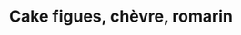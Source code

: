 ---
uuid: a9e5ba57-ca21-4b9d-ae43-df047ff610b0
title: Cake figues, chèvre, romarin
layout: recettes
type: plat
categories:
  - Cake
auteur: N.R.
regime:
  - vegetarien
cuisson: Oui
temperature: Froid
plate: 10
check: Oui
ingredients:
  lof:
    - title: Farine de blé
      quantite: 180
      unit: grammes
    - title: huile d'olive
      quantite: 0.1
      unit: litre
    - title: Oeuf
      quantite: 3
      unit: unité
    - title: Lait demi-écrémé
      quantite: 0.12
      unit: litre
    - title: Comté
      quantite: 100
      unit: grammes
  frais:
    - title: Bûche de chèvre
      quantite: 150
      unit: grammes
  autres:
    - title: Levure chimique
      quantite: 10
      unit: grammes
  epices:
    - title: Romarin
      quantite: 2
      unit: unité
  sucres:
    - title: Figues Sèches
      quantite: 150
      unit: grammes
materiel:
  - moule a cake
  - Grand Saladier
  - Four
preparation: >-
  * Oter les pédoncules des figues, les couper en morceau. Couper la bûche de
  chèvre en dés, hacher le romarin.

  * Dans un saladier, mélanger la farine et la levure. Ajouter les œufs, bien mélanger, avec une spatule en bois. Ajouter le lait, petit à petit, bien mélanger régulièrement. Passer au fouet si il y a tout de même des grumeaux. Ajouter l'huile, bien mélanger.

  * Ajouter à la pâte le comté râpé, ainsi que les autres ingrédient du cake, mélanger. Saler au goût

  * Beurrer et fariner le moule à cake. Verser la pâte dedans, mettre environ 45min au four préchauffé à 180°C. Vérifier la cuisson à la fin en plantant une lame de couteau dans le cake.
publishDate: 2023-11-13T13:54:36.088Z
---